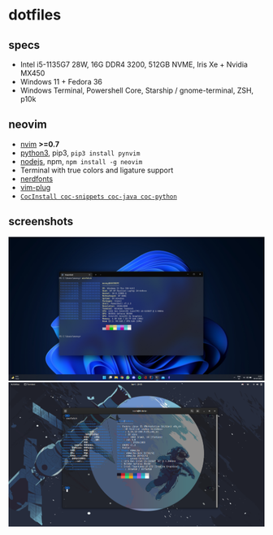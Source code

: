 # dotfiles
## specs
* Intel i5-1135G7 28W, 16G DDR4 3200, 512GB NVME, Iris Xe + Nvidia MX450
* Windows 11 + Fedora 36
* Windows Terminal, Powershell Core, Starship / gnome-terminal, ZSH, p10k

## neovim
* [nvim](https://github.com/neovim/neovim) **>=0.7**
* [python3](https://python.org), pip3, `pip3 install pynvim`
* [nodejs](https://nodejs.org), npm, `npm install -g neovim`
* Terminal with true colors and ligature support
* [nerdfonts](https://github.com/ryanoasis/nerd-fonts)
* [vim-plug](https://github.com/junegunn/vim-plug)
* [`CocInstall coc-snippets coc-java coc-python`](https://github.com/neoclide/coc.nvim/wiki/Using-coc-extensions#implemented-coc-extensions)

## screenshots
![Windows](Pictures/Windows.png)
![Fedora](Pictures/Fedora.png)
